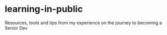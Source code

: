 # learning-in-public
Resources, tools and tips from my experience on the journey to becoming a Senior Dev
